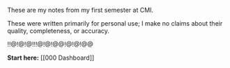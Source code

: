 These are my notes from my first semester at CMI. 

These were written primarily for personal use; I make no claims about their quality, completeness, or accuracy. 

!!@!@!@!!!@!@!@@!@!@!@@

**Start here:**
[[000 Dashboard]]
